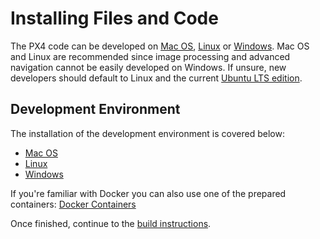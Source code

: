 # Installing Files and Code

The PX4 code can be developed on [Mac OS](starting-installing-mac.md), [Linux](starting-installing-linux.md) or [Windows](starting-installing-windows.md). Mac OS and Linux are recommended since image processing and advanced navigation cannot be easily developed on Windows. If unsure, new developers should default to Linux and the current [Ubuntu LTS edition](https://wiki.ubuntu.com/LTS).

## Development Environment

The installation of the development environment is covered below:

  * [Mac OS](starting-installing-mac.md)
  * [Linux](starting-installing-linux.md)
  * [Windows](starting-installing-windows.md)

If you're familiar with Docker you can also use one of the prepared containers: [Docker Containers](advanced-docker.md)

Once finished, continue to the [build instructions](starting-building.md).

